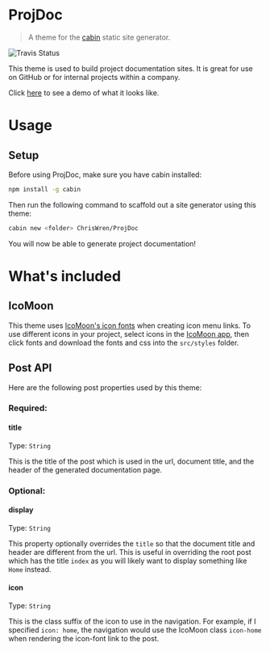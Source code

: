 # ProjDoc
> A theme for the [cabin](https://github.com/colinwren/cabin) static site generator.

![Travis Status](https://travis-ci.org/ChrisWren/grunt-nodemon.png)

This theme is used to build project documentation sites. It is great for use on GitHub or for internal projects within a company.

Click [here](http://chriswren.github.io/ProjDoc/) to see a demo of what it looks like.

# Usage

## Setup

Before using ProjDoc, make sure you have cabin installed:
```bash
npm install -g cabin
```

Then run the following command to scaffold out a site generator using this theme:
```bash
cabin new <folder> ChrisWren/ProjDoc 
```

You will now be able to generate project documentation!

# What's included

## IcoMoon
This theme uses [IcoMoon's icon fonts](http://icomoon.io/) when creating icon menu links. To use different icons in your project, select icons in the [IcoMoon app](http://icomoon.io/app/), then click fonts and download the fonts and css into the `src/styles` folder.

## Post API

Here are the following post properties used by this theme:

### Required:

#### title
Type: `String`

This is the title of the post which is used in the url, document title, and the header of the generated documentation page.

### Optional:

#### display
Type: `String`

This property optionally overrides the `title` so that the document title and header are different from the url. This is useful in overriding the root post which has the title `index` as you will likely want to display something like `Home` instead. 

#### icon
Type: `String`

This is the class suffix of the icon to use in the navigation. For example, if I specified `icon: home`, the navigation would use the IcoMoon class `icon-home` when rendering the icon-font link to the post.  

